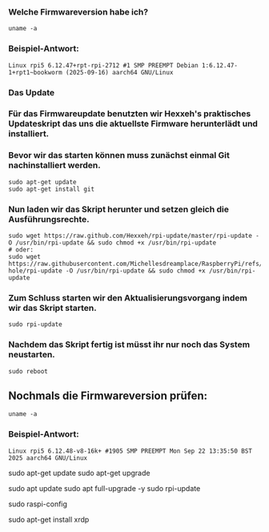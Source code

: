 ### Welche Firmwareversion habe ich?
```
uname -a
```

### Beispiel-Antwort:
```
Linux rpi5 6.12.47+rpt-rpi-2712 #1 SMP PREEMPT Debian 1:6.12.47-1+rpt1~bookworm (2025-09-16) aarch64 GNU/Linux
```

### Das Update
### Für das Firmwareupdate benutzten wir Hexxeh's praktisches Updateskript das uns die aktuellste Firmware herunterlädt und installiert.
### Bevor wir das starten können muss zunächst einmal Git nachinstalliert werden.
```
sudo apt-get update
sudo apt-get install git
```

### Nun laden wir das Skript herunter und setzen gleich die Ausführungsrechte.
```
sudo wget https://raw.github.com/Hexxeh/rpi-update/master/rpi-update -O /usr/bin/rpi-update && sudo chmod +x /usr/bin/rpi-update
# oder:
sudo wget https://raw.githubusercontent.com/Michellesdreamplace/RaspberryPi/refs/heads/main/Pi-hole/rpi-update -O /usr/bin/rpi-update && sudo chmod +x /usr/bin/rpi-update
```

### Zum Schluss starten wir den Aktualisierungsvorgang indem wir das Skript starten.
```
sudo rpi-update
```

### Nachdem das Skript fertig ist müsst ihr nur noch das System neustarten.
```
sudo reboot
```

## Nochmals die Firmwareversion prüfen:
```
uname -a
```

### Beispiel-Antwort:
```
Linux rpi5 6.12.48-v8-16k+ #1905 SMP PREEMPT Mon Sep 22 13:35:50 BST 2025 aarch64 GNU/Linux
```














sudo apt-get update
sudo apt-get upgrade


sudo apt update
sudo apt full-upgrade -y
sudo rpi-update




sudo raspi-config

sudo apt-get install xrdp

